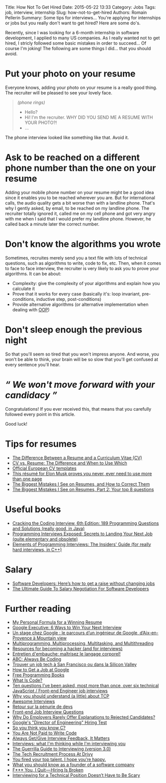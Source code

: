 Title: How Not To Get Hired
Date: 2015-05-22 13:33
Category: Jobs
Tags: job, interview, internship
Slug: how-not-to-get-hired
Authors: Romain Pellerin
Summary: Some tips for interviews... You're applying for internships or jobs but you really don't want to get hired? Here are some do's.

Recently, since I was looking for a 6-month internship in software development, I applied to many US companies. As I really wanted not to get hired, I stricly followed some basic mistakes in order to succeed... Of course I'm joking! The following are some things I did... that you should avoid.

# Put your photo on your resume

Everyone knows, adding your photo on your resume is a really good thing. The recruiter will be pleased to see your lovely face.

> *(phone rings)*  
> - Hello?  
> - Hi! I'm the recruiter. WHY DID YOU SEND ME A RESUME WITH YOUR PHOTO?!  
> - ...

The phone interview looked like something like that. Avoid it.

# Ask to be reached on a different phone number than the one on your resume

Adding your mobile phone number on your resume might be a good idea since it enables you to be reached wherever you are. But for international calls, the audio quality gets a bit worse than with a landline phone. That's why I gently asked, by email, to be reached on my landline phone. The recruiter totally ignored it, called me on my cell phone and got very angry with me when I said that I would prefer my landline phone. However, he called back a minute later the correct number.

# Don't know the algorithms you wrote

Sometimes, recruites merely send you a text file with lots of technical questions, such as algorithms to write, code to fix, etc. Then, when it comes to face to face interview, the recruiter is very likely to ask you to prove your algorithms. It can be about:

- Complexity: give the complexity of your algorithms and explain how you calculate it
- Prove that it works for every case (basically it's: loop invariant, pre-conditions, inductive step, post-conditions)
- Provide alternative algorithms (or alternative implementation when dealing with [OOP](http://en.wikipedia.org/wiki/Object-oriented_programming))

# Don't sleep enough the previous night

So that you'll seem so tired that you won't impress anyone. And worse, you won't be able to think, your brain will be so slow that you'll get confused at every sentence you'll hear.

# *“ We won't move forward with your candidacy ”*

Congratulations! If you ever received this, that means that you carefully followed every point in this article.

Good luck!

# Tips for resumes

- [The Difference Between a Resume and a Curriculum Vitae (CV)](http://jobsearch.about.com/cs/curriculumvitae/f/cvresume.htm)
- [CV vs. Resume: The Difference and When to Use Which](http://theundercoverrecruiter.com/cv-vs-resume-difference-and-when-use-which/)
- [Official European CV templates](http://europass.cedefop.europa.eu/en/documents/curriculum-vitae/templates-instructions)
- [This résumé for Elon Musk proves you never, ever need to use more than one page](http://uk.businessinsider.com/elons-musk-resume-all-on-one-page-2016-4)
- [The Biggest Mistakes I See on Resumes, and How to Correct Them](https://www.linkedin.com/pulse/20140917045901-24454816-the-5-biggest-mistakes-i-see-on-resumes-and-how-to-correct-them)
- [The Biggest Mistakes I See on Resumes, Part 2: Your top 8 questions](https://www.linkedin.com/pulse/biggest-mistakes-i-see-resumes-part-2-your-top-8-questions-bock)

# Useful books

- [Cracking the Coding Interview, 6th Edition: 189 Programming Questions and Solutions (really good, in Java)](http://www.amazon.fr/dp/0984782850)
- [Programming Interviews Exposed: Secrets to Landing Your Next Job (quite elementary and obsolete)](http://www.amazon.fr/dp/1118261364)
- [Elements of Programming Interviews: The Insiders' Guide (for really hard interviews, in C++)](http://www.amazon.fr/dp/1479274836)

# Salary

- [Software Developers: Here’s how to get a raise without changing jobs](https://fearlesssalarynegotiation.com/software-developers-how-to-get-a-raise/)
- [The Ultimate Guide To Salary Negotiation For Software Developers](https://simpleprogrammer.com/2016/10/10/salary-negotiation-software-developers/)

# Further reading

- [My Personal Formula for a Winning Resume](https://www.linkedin.com/pulse/20140929001534-24454816-my-personal-formula-for-a-better-resume)
- [Google Executive: 6 Ways to Win Your Next Interview](http://motto.time.com/4245429/win-every-interview-6-steps/)
- [Un stage chez Google : le parcours d’un ingénieur de Google, d’Aix-en-Provence à Mountain view](http://www.growingpie.com/blog/2015/03/11/stage-chez-google/)
- [Multiprogramming, Multiprocessing, Multitasking, and Multithreading](https://gabrieletolomei.wordpress.com/miscellanea/operating-systems/multiprogramming-multiprocessing-multitasking-multithreading/)
- [Resources for becoming a hacker (and for interviews)](http://nt.github.io/2013/10/20/resources-for-becoming-a-hacker-and-interviews.html)
- [Entretien d'embauche: maîtrisez le langage corporel!](http://www.huffingtonpost.fr/stephane-langonnet/langage-corporel-entretien-dembauche_b_4376837.html)
- [ABC: Always Be Coding](https://medium.com/@davidbyttow/abc-always-be-coding-d5f8051afce2)
- [Trouver un job tech à San Francisco ou dans la Silicon Valley](http://techmeup.co/trouver-un-job-tech-a-san-francisco-ou-dans-la/)
- [How to Get a Job at Google](http://www.nytimes.com/2014/02/23/opinion/sunday/friedman-how-to-get-a-job-at-google.html)
- [Free Programming Books](https://github.com/vhf/free-programming-books/blob/master/free-programming-books.md)
- [What Is Code?](http://www.bloomberg.com/graphics/2015-paul-ford-what-is-code/)
- [Ten questions I’ve been asked, most more than once, over six technical JavaScript / Front-end Engineer job interviews](https://www.reddit.com/r/javascript/comments/3rb88w/ten_questions_ive_been_asked_most_more_than_once)
- [Why you should understand (a little) about TCP](http://jvns.ca/blog/2015/11/21/why-you-should-understand-a-little-about-tcp/)
- [Awesome Interviews](https://github.com/MaximAbramchuck/awesome-interviews)
- [Retour sur la pénurie de devs](http://sametmax.com/retour-sur-la-penurie-de-devs/)
- [Front-end Job Interview Questions](https://github.com/h5bp/Front-end-Developer-Interview-Questions)
- [Why Do Employers Rarely Offer Explanations to Rejected Candidates?](https://www.linkedin.com/pulse/why-do-employers-rarely-offer-explanations-rejected-ambra-benjamin)
- [Google's "Director of Engineering" Hiring Test](http://www.gwan.com/blog/20160405.html)
- [So you think you know C?](https://hackernoon.com/so-you-think-you-know-c-8d4e2cd6f6a6)
- [You Are Not Paid to Write Code](http://bravenewgeek.com/you-are-not-paid-to-write-code/)
- [Always Get/Give Interview Feedback, It Matters](http://cultureofdevelopment.com/blog/always-give-interview-feedback/)
- [Interviews: what I'm thinking while I'm interviewing you](http://cultureofdevelopment.com/blog/interviews-what-im-thinking-while-im-interviewing-you/)
- [The Guerrilla Guide to Interviewing (version 3.0)](https://www.joelonsoftware.com/2006/10/25/the-guerrilla-guide-to-interviewing-version-30/)
- [The Tech Recruitment Process At Drivy](https://drivy.engineering/tech-recruitment-process/)
- [You fired your top talent. I hope you’re happy.](https://medium.com/@deusexmachina667/you-fired-your-top-talent-i-hope-youre-happy-cf57c41183dd)
- [What you should know as a founder of a software company](https://qotoqot.com/blog/founder-skills/)
- [F\*\*\* You, I Quit — Hiring Is Broken](https://medium.com/@evnowandforever/f-you-i-quit-hiring-is-broken-bb8f3a48d324)
- [Interviewing for a Technical Position Doesn’t Have to Be Scary](https://css-tricks.com/interviewing-for-a-technical-position-doesnt-have-to-be-scary/)

